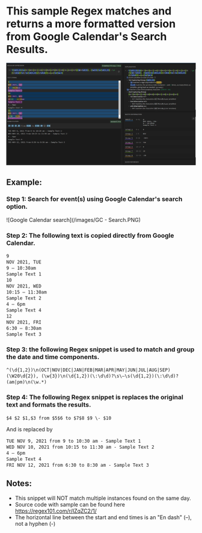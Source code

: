 # This sample Regex matches and returns a more formatted version from Google Calendar's Search Results.  

![Google Calendar Regex Replace](https://github.com/RoyEHamlin/regex-Examples-and-Snippets/blob/main/images/GC%20-%20Results.PNG 'Results')

## Example: 
### Step 1: Search for event(s) using Google Calendar's search option.
![Google Calendar search](/images/GC - Search.PNG)

### Step 2: The following text is copied directly from Google Calendar.

```
9
NOV 2021, TUE
9 – 10:30am
Sample Text 1
10
NOV 2021, WED
10:15 – 11:30am
Sample Text 2
4 – 6pm
Sample Text 4
12
NOV 2021, FRI
6:30 – 8:30am
Sample Text 3
```

### Step 3: the following Regex snippet is used to match and group the date and time components.
```
^(\d{1,2})\n(OCT|NOV|DEC|JAN|FEB|MAR|APR|MAY|JUN|JUL|AUG|SEP)(\W20\d{2}), (\w{3})\n(\d{1,2})(\:\d\d)?\s\–\s(\d{1,2})(\:\d\d)?(am|pm)\n(\w.*)
```

### Step 4: The following Regex snippet is replaces the original text and formats the results.
```
$4 $2 $1,$3 from $5$6 to $7$8 $9 \- $10
```

And is replaced by
```
TUE NOV 9, 2021 from 9 to 10:30 am - Sample Text 1
WED NOV 10, 2021 from 10:15 to 11:30 am - Sample Text 2
4 – 6pm
Sample Text 4
FRI NOV 12, 2021 from 6:30 to 8:30 am - Sample Text 3
```

## Notes: 
* This snippet will NOT match multiple instances found on the same day.
* Source code with sample can be found here https://regex101.com/r/IZqZC2/1/
* The horizontal line between the start and end times is an "En dash" (&ndash;), not a hyphen (&#045;)
